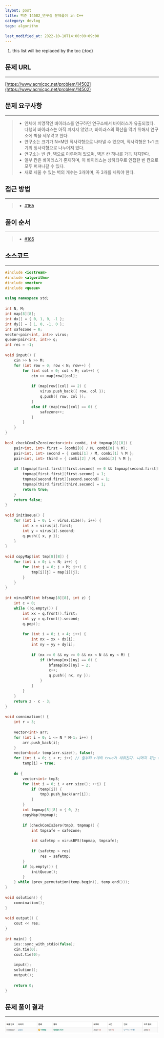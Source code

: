 ```yaml
---
layout: post
title: 백준 14502_연구실 문제풀이 in C++
category: devlog
tags: algorithm

last_modified_at: 2022-10-10T14:00:00+09:00
---
```


1. this list will be replaced by the toc
{:toc}

## 문제 URL
---
[https://www.acmicpc.net/problem/14502](https://www.acmicpc.net/problem/14502)

## 문제 요구사항
---
> + 인체에 치명적인 바이러스를 연구하던 연구소에서 바이러스가 유출되었다. 다행히 바이러스는 아직 퍼지지 않았고, 바이러스의 확산을 막기 위해서 연구소에 벽을 세우려고 한다.
> + 연구소는 크기가 N×M인 직사각형으로 나타낼 수 있으며, 직사각형은 1×1 크기의 정사각형으로 나누어져 있다. 
> + 연구소는 빈 칸, 벽으로 이루어져 있으며, 벽은 칸 하나를 가득 차지한다. 
> + 일부 칸은 바이러스가 존재하며, 이 바이러스는 상하좌우로 인접한 빈 칸으로 모두 퍼져나갈 수 있다. 
> + 새로 세울 수 있는 벽의 개수는 3개이며, 꼭 3개를 세워야 한다.

## 접근 방법
---
> + [#165](https://github.com/hs-study-group/algorithm/issues/165)

## 풀이 순서
---
> + [#165](https://github.com/hs-study-group/algorithm/issues/165)

## 소스코드
---
~~~c++
#include <iostream>
#include <algorithm>
#include <vector>
#include <queue>

using namespace std;

int N, M;
int map[8][8];
int dx[] = { 0, 1, 0, -1 };
int dy[] = { 1, 0, -1, 0 };
int safezone = 0;
vector<pair<int, int>> virus;
queue<pair<int, int>> q;
int res = -1;

void input() {
	cin >> N >> M;
	for (int row = 0; row < N; row++) {
		for (int col = 0; col < M; col++) {
			cin >> map[row][col];

			if (map[row][col] == 2) {
				virus.push_back({ row, col });
				q.push({ row, col });
			}
			else if (map[row][col] == 0) {
				safezone++;
			}
		}
	}
}

bool checkComIsZero(vector<int> combi, int tmpmap[8][8]) {
	pair<int, int> first = {combi[0] / M, combi[0] % M};
	pair<int, int> second = { combi[1] / M, combi[1] % M };
	pair<int, int> third = { combi[2] / M, combi[2] % M };

	if (tmpmap[first.first][first.second] == 0 && tmpmap[second.first][second.second] == 0 && tmpmap[third.first][third.second] == 0) {
		tmpmap[first.first][first.second] = 1;
		tmpmap[second.first][second.second] = 1;
		tmpmap[third.first][third.second] = 1;
		return true;
	}
	return false;
}

void initQueue() {
	for (int i = 0; i < virus.size(); i++) {
		int x = virus[i].first;
		int y = virus[i].second;
		q.push({ x, y });
	}
}

void copyMap(int tmp[8][8]) {
	for (int i = 0; i < N; i++) {
		for (int j = 0; j < M; j++) {
			tmp[i][j] = map[i][j];
		}
	}
}

int virusBFS(int bfsmap[8][8], int z) {
	int c = 0;
	while (!q.empty()) {
		int xx = q.front().first;
		int yy = q.front().second;
		q.pop();

		for (int i = 0; i < 4; i++) {
			int nx = xx + dx[i];
			int ny = yy + dy[i];

			if (nx >= 0 && ny >= 0 && nx < N && ny < M) {
				if (bfsmap[nx][ny] == 0) {
					bfsmap[nx][ny] = 2;
					c++;
					q.push({ nx, ny });
				}
			}
		}
	}
	return z - c - 3;
}

void comnination() {
	int r = 3;

	vector<int> arr;
	for (int i = 0; i <= N * M-1; i++) {
		arr.push_back(i);
	}
	vector<bool> temp(arr.size(), false);
	for (int i = 0; i < r; i++) // 앞부터 r개의 true가 채워진다. 나머지 뒤는 false.
		temp[i] = true;

	do {
		vector<int> tmp3;
		for (int i = 0; i < arr.size(); ++i) {
			if (temp[i]) {
				tmp3.push_back(arr[i]);
			}
		}
		int tmpmap[8][8] = { 0, };
		copyMap(tmpmap);
		
		if (checkComIsZero(tmp3, tmpmap)) {
			int tmpsafe = safezone;
			
			int safetmp = virusBFS(tmpmap, tmpsafe);

			if (safetmp > res)
				res = safetmp;
		}
		if (q.empty()) {
			initQueue();
		}
	} while (prev_permutation(temp.begin(), temp.end()));
}

void solution() {
	comnination();
}

void output() {
	cout << res;
}

int main() {
	ios::sync_with_stdio(false);
	cin.tie(0);
	cout.tie(0);

	input();
	solution();
	output();

	return 0;
}
~~~

## 문제 풀이 결과
---
<img src="/assets/img/post-img/algorithm/2022-10-10-boj-14502/result.jpg">